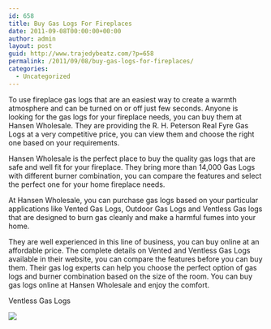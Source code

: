 ```yaml
---
id: 658
title: Buy Gas Logs For Fireplaces
date: 2011-09-08T00:00:00+00:00
author: admin
layout: post
guid: http://www.trajedybeatz.com/?p=658
permalink: /2011/09/08/buy-gas-logs-for-fireplaces/
categories:
  - Uncategorized
---
```

To use fireplace gas logs that are an easiest way to create a warmth atmosphere and can be turned on or off just few seconds. Anyone is looking for the gas logs for your fireplace needs, you can buy them at Hansen Wholesale. They are providing the R. H. Peterson Real Fyre Gas Logs at a very competitive price, you can view them and choose the right one based on your requirements.

Hansen Wholesale is the perfect place to buy the quality gas logs that are safe and well fit for your fireplace. They bring more than 14,000 Gas Logs with different burner combination, you can compare the features and select the perfect one for your home fireplace needs.

At Hansen Wholesale, you can purchase gas logs based on your particular applications like Vented Gas Logs, Outdoor Gas Logs and Ventless Gas logs that are designed to burn gas cleanly and make a harmful fumes into your home.

They are well experienced in this line of business, you can buy online at an affordable price. The complete details on Vented and Ventless Gas Logs available in their website, you can compare the features before you can buy them. Their gas log experts can help you choose the perfect option of gas logs and burner combination based on the size of the room. You can buy gas logs online at Hansen Wholesale and enjoy the comfort.

Ventless Gas Logs

![](http://www.hansenwholesale.com/images/peterson/ventless/efv-150.jpg)